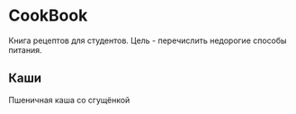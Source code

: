 CookBook
========

Книга рецептов для студентов.
Цель - перечислить недорогие способы питания.


## Каши ##

Пшеничная каша со сгущёнкой